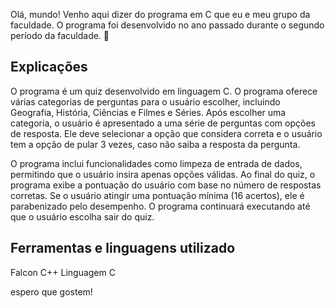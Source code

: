 Olá, mundo! Venho aqui dizer do programa em C que eu e meu grupo da faculdade. O programa foi desenvolvido no ano passado durante o segundo período da faculdade. 📢

## Explicações 

O programa é um quiz desenvolvido em linguagem C. O programa oferece várias categorias de perguntas para o usuário escolher, incluindo Geografia, História, Ciências e Filmes e Séries. Após escolher uma categoria, o usuário é apresentado a uma série de perguntas com opções de resposta. Ele deve selecionar a opção que considera correta e o usuário tem a opção de pular 3 vezes, caso não saiba a resposta da pergunta. 

O programa inclui funcionalidades como limpeza de entrada de dados, permitindo que o usuário insira apenas opções válidas. Ao final do quiz, o programa exibe a pontuação do usuário com base no número de respostas corretas. Se o usuário atingir uma pontuação mínima (16 acertos), ele é parabenizado pelo desempenho. O programa continuará executando até que o usuário escolha sair do quiz.

## Ferramentas e linguagens utilizado

Falcon C++
Linguagem C

espero que gostem!
